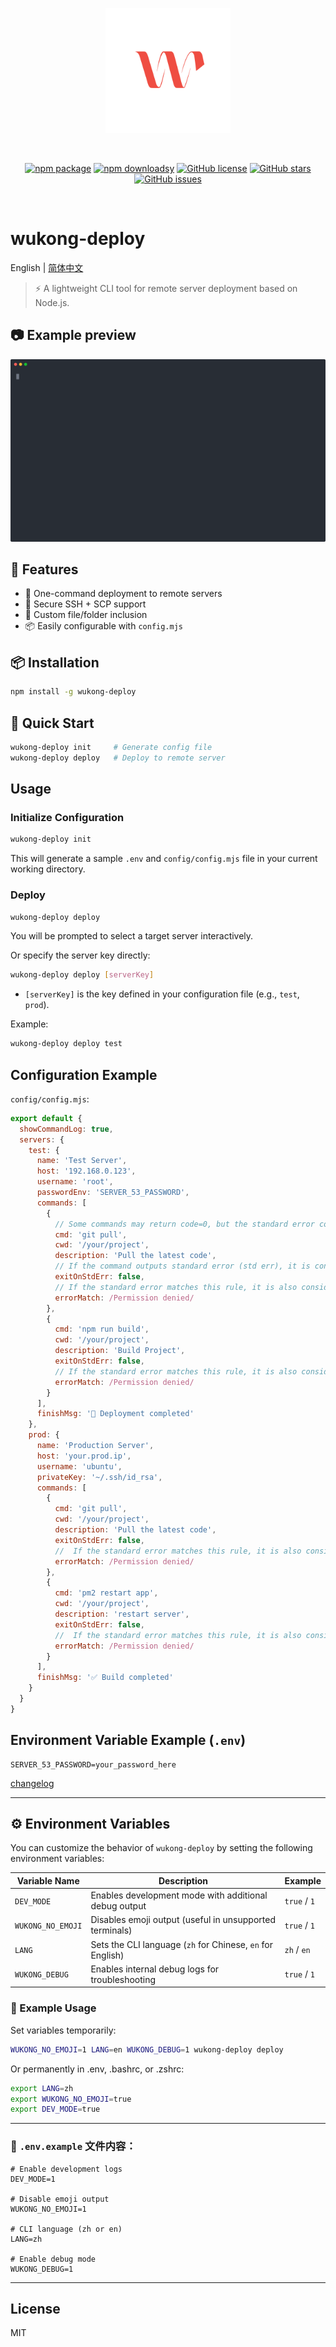 <p align="center">
    <img src="https://raw.githubusercontent.com/tomatobybike/wukong-deploy/main/images/logo.svg" width="200" alt="wukong-dev Logo" />
</p>
<br/>
<p align="center">
  <a href="https://www.npmjs.com/package/wukong-deploy"><img src="https://img.shields.io/npm/v/wukong-deploy.svg" alt="npm package"></a>
  <a href="https://www.npmjs.com/package/wukong-deploy"><img src="https://img.shields.io/npm/dm/wukong-deploy.svg" alt="npm downloadsy"></a>
  <a href="https://github.com/tomatobybike/wukong-deploy/blob/master/LICENSE"><img src="https://img.shields.io/github/license/tomatobybike/wukong-deploy.svg" alt="GitHub license"></a>
  <a href="https://github.com/tomatobybike/wukong-deploy"><img src="https://img.shields.io/github/stars/tomatobybike/wukong-deploy.svg?style=social" alt="GitHub stars"></a>
  <a href="ttps://github.com/tomatobybike/wukong-deploy/issues"><img src="https://img.shields.io/github/issues/tomatobybike/wukong-deploy.svg" alt="GitHub issues"></a>
</p>
<br/>

# wukong-deploy

English | [简体中文](./README.zh-CN.md)

> ⚡️ A lightweight CLI tool for remote server deployment based on Node.js.

## 📷 Example preview

![Demo](./images/demo.svg)

## 🧠 Features

- 🚀 One-command deployment to remote servers
- 🔐 Secure SSH + SCP support
- 📁 Custom file/folder inclusion
- 📦 Easily configurable with `config.mjs`

## 📦 Installation

```bash
npm install -g wukong-deploy
```

## 🚀 Quick Start

```bash
wukong-deploy init     # Generate config file
wukong-deploy deploy   # Deploy to remote server
```

## Usage

### Initialize Configuration

```bash
wukong-deploy init
```

This will generate a sample `.env` and `config/config.mjs` file in your current working directory.

### Deploy

```bash
wukong-deploy deploy
```

You will be prompted to select a target server interactively.

Or specify the server key directly:

```bash
wukong-deploy deploy [serverKey]
```

- `[serverKey]` is the key defined in your configuration file (e.g., `test`, `prod`).

Example:

```bash
wukong-deploy deploy test
```

## Configuration Example

`config/config.mjs`:

```js
export default {
  showCommandLog: true,
  servers: {
    test: {
      name: 'Test Server',
      host: '192.168.0.123',
      username: 'root',
      passwordEnv: 'SERVER_53_PASSWORD',
      commands: [
        {
          // Some commands may return code=0, but the standard error contains a critical error
          cmd: 'git pull',
          cwd: '/your/project',
          description: 'Pull the latest code',
          // If the command outputs standard error (std err), it is considered to have failed execution
          exitOnStdErr: false,
          // If the standard error matches this rule, it is also considered a execution failure
          errorMatch: /Permission denied/
        },
        {
          cmd: 'npm run build',
          cwd: '/your/project',
          description: 'Build Project',
          exitOnStdErr: false,
          // If the standard error matches this rule, it is also considered a execution failure
          errorMatch: /Permission denied/
        }
      ],
      finishMsg: '🎉 Deployment completed'
    },
    prod: {
      name: 'Production Server',
      host: 'your.prod.ip',
      username: 'ubuntu',
      privateKey: '~/.ssh/id_rsa',
      commands: [
        {
          cmd: 'git pull',
          cwd: '/your/project',
          description: 'Pull the latest code',
          exitOnStdErr: false,
          //  If the standard error matches this rule, it is also considered a execution failure
          errorMatch: /Permission denied/
        },
        {
          cmd: 'pm2 restart app',
          cwd: '/your/project',
          description: 'restart server',
          exitOnStdErr: false,
          //  If the standard error matches this rule, it is also considered a execution failure
          errorMatch: /Permission denied/
        }
      ],
      finishMsg: '✅ Build completed'
    }
  }
}
```

## Environment Variable Example (`.env`)

```env
SERVER_53_PASSWORD=your_password_here
```

[changelog](./CHANGELOG.md)

---

## ⚙️ Environment Variables

You can customize the behavior of `wukong-deploy` by setting the following environment variables:

| Variable Name     | Description                                                | Example      |
| ----------------- | ---------------------------------------------------------- | ------------ |
| `DEV_MODE`        | Enables development mode with additional debug output      | `true` / `1` |
| `WUKONG_NO_EMOJI` | Disables emoji output (useful in unsupported terminals)    | `true` / `1` |
| `LANG`            | Sets the CLI language (`zh` for Chinese, `en` for English) | `zh` / `en`  |
| `WUKONG_DEBUG`    | Enables internal debug logs for troubleshooting            | `true` / `1` |

### 🧪 Example Usage

Set variables temporarily:

```bash
WUKONG_NO_EMOJI=1 LANG=en WUKONG_DEBUG=1 wukong-deploy deploy
```

Or permanently in .env, .bashrc, or .zshrc:

```bash
export LANG=zh
export WUKONG_NO_EMOJI=true
export DEV_MODE=true
```

---

### 📝 `.env.example` 文件内容：

```env
# Enable development logs
DEV_MODE=1

# Disable emoji output
WUKONG_NO_EMOJI=1

# CLI language (zh or en)
LANG=zh

# Enable debug mode
WUKONG_DEBUG=1
```

---

## License

MIT

<!-- 中文关键词：部署工具, 自动部署, 前端发布, Node.js上线工具, wukong-deploy, 发布到服务器 -->
